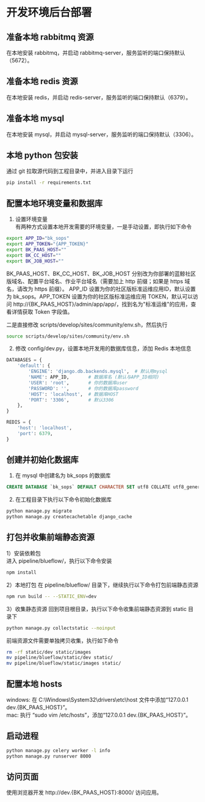 # 开发环境后台部署

## 准备本地 rabbitmq 资源  
在本地安装 rabbitmq，并启动 rabbitmq-server，服务监听的端口保持默认（5672）。


## 准备本地 redis 资源  
在本地安装 redis，并启动 redis-server，服务监听的端口保持默认（6379）。


## 准备本地 mysql  
在本地安装 mysql，并启动 mysql-server，服务监听的端口保持默认（3306）。


## 本地 python 包安装  
通过 git 拉取源代码到工程目录中，并进入目录下运行 
```bash
pip install -r requirements.txt
```


## 配置本地环境变量和数据库

1) 设置环境变量  
有两种方式设置本地开发需要的环境变量，一是手动设置，即执行如下命令

```bash
export APP_ID="bk_sops"
export APP_TOKEN="{APP_TOKEN}"
export BK_PAAS_HOST=""
export BK_CC_HOST=""
export BK_JOB_HOST=""
```
BK_PAAS_HOST、BK_CC_HOST、BK_JOB_HOST 分别改为你部署的蓝鲸社区版域名、配置平台域名、作业平台域名（需要加上 http 前缀；如果是 https 域名，请改为 https 前缀）。
APP_ID 设置为你的社区版标准运维应用ID，默认设置为 bk_sops。APP_TOKEN 设置为你的社区版标准运维应用 TOKEN，默认可以访问 http://{BK_PAAS_HOST}/admin/app/app/，找到名为"标准运维"的应用，查看详情获取 Token 字段值。

二是直接修改 scripts/develop/sites/community/env.sh，然后执行

```bash
source scripts/develop/sites/community/env.sh
```

2) 修改 config/dev.py，设置本地开发用的数据库信息，添加 Redis 本地信息

```python
DATABASES = {
    'default': {
        'ENGINE': 'django.db.backends.mysql',  # 默认用mysql
        'NAME': APP_ID,       # 数据库名 (默认与APP_ID相同)
        'USER': 'root',       # 你的数据库user
        'PASSWORD': '',       # 你的数据库password
        'HOST': 'localhost',  # 数据库HOST
        'PORT': '3306',       # 默认3306
    },
}

REDIS = {
    'host': 'localhost',
    'port': 6379,
}
```


## 创建并初始化数据库  

1) 在 mysql 中创建名为 bk_sops 的数据库
```sql
CREATE DATABASE `bk_sops` DEFAULT CHARACTER SET utf8 COLLATE utf8_general_ci;
```

2) 在工程目录下执行以下命令初始化数据库
```bash
python manage.py migrate
python manage.py createcachetable django_cache
```


## 打包并收集前端静态资源

1）安装依赖包  
进入 pipeline/blueflow/，执行以下命令安装
```bash
npm install
```

2）本地打包
在 pipeline/blueflow/ 目录下，继续执行以下命令打包前端静态资源
```bash
npm run build -- --STATIC_ENV=dev
```

3）收集静态资源
回到项目根目录，执行以下命令收集前端静态资源到 static 目录下
```bash
python manage.py collectstatic --noinput
```

前端资源文件需要单独拷贝收集，执行如下命令
```bash
rm -rf static/dev static/images
mv pipeline/blueflow/static/dev static/
mv pipeline/blueflow/static/images static/
```


## 配置本地 hosts  
windows: 在 C:\Windows\System32\drivers\etc\host 文件中添加“127.0.0.1 dev.{BK_PAAS_HOST}”。  
mac: 执行 “sudo vim /etc/hosts”，添加“127.0.0.1 dev.{BK_PAAS_HOST}”。


## 启动进程
```bash
python manage.py celery worker -l info
python manage.py runserver 8000
```


## 访问页面  
使用浏览器开发 http://dev.{BK_PAAS_HOST}:8000/ 访问应用。
